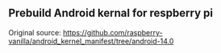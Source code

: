 ## Prebuild Android kernal for respberry pi
Original source:
https://github.com/raspberry-vanilla/android_kernel_manifest/tree/android-14.0
